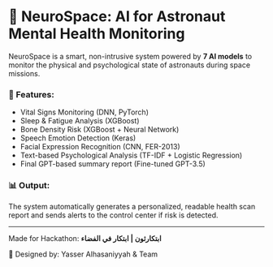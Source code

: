 # 🧠 NeuroSpace: AI for Astronaut Mental Health Monitoring

NeuroSpace is a smart, non-intrusive system powered by **7 AI models** to monitor the physical and psychological state of astronauts during space missions.

### 🌌 Features:
- Vital Signs Monitoring (DNN, PyTorch)
- Sleep & Fatigue Analysis (XGBoost)
- Bone Density Risk (XGBoost + Neural Network)
- Speech Emotion Detection (Keras)
- Facial Expression Recognition (CNN, FER-2013)
- Text-based Psychological Analysis (TF-IDF + Logistic Regression)
- Final GPT-based summary report (Fine-tuned GPT-3.5)

### 📊 Output:
The system automatically generates a personalized, readable health scan report and sends alerts to the control center if risk is detected.

---

Made for Hackathon: **ابتكارثون | ابتكار في الفضاء**

🚀 Designed by: Yasser Alhasaniyyah & Team
